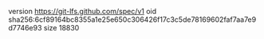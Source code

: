 version https://git-lfs.github.com/spec/v1
oid sha256:6cf89164bc8355a1e25e650c306426f17c3c5de78169602faf7aa7e9d7746e93
size 18830
